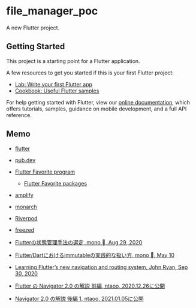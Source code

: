 # file_manager_poc

A new Flutter project.

## Getting Started

This project is a starting point for a Flutter application.

A few resources to get you started if this is your first Flutter project:

- [Lab: Write your first Flutter app](https://flutter.dev/docs/get-started/codelab)
- [Cookbook: Useful Flutter samples](https://flutter.dev/docs/cookbook)

For help getting started with Flutter, view our
[online documentation](https://flutter.dev/docs), which offers tutorials,
samples, guidance on mobile development, and a full API reference.

## Memo

- [flutter](https://flutter.dev/)
- [pub.dev](https://pub.dev/)
- [Flutter Favorite program](https://flutter.dev/docs/development/packages-and-plugins/favorites)
    - [Flutter Favorite packages](https://pub.dev/flutter/favorites)

- [amplify](https://docs.amplify.aws/)
- [monarch](https://monarchapp.io/)
- [Riverpod](https://riverpod.dev/)
- [freezed](https://pub.dev/packages/freezed)

- [Flutterの状態管理手法の選定, mono , Aug 29, 2020](https://medium.com/flutter-jp/state-1daa7fd66b94)
- [Flutter/Dartにおけるimmutableの実践的な扱い方, mono , May 10](https://medium.com/flutter-jp/immutable-d23bae5c29f8)
- [Learning Flutter’s new navigation and routing system, John Ryan, Sep 30, 2020](https://medium.com/flutter/learning-flutters-new-navigation-and-routing-system-7c9068155ade)
- [Flutter の Navigator 2.0 の解説 前編, ntaoo, 2020.12.26に公開](https://zenn.dev/ntaoo/articles/6641e846765da1)
- [Navigator 2.0 の解説 後編 1, ntaoo, 2021.01.05に公開](https://zenn.dev/ntaoo/articles/e647ceaacb7214)
